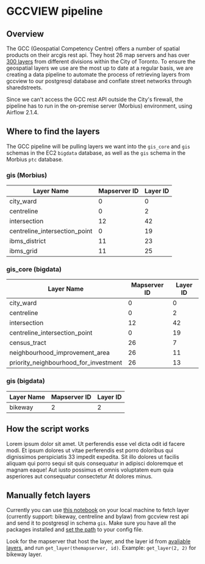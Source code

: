 # GCCVIEW pipeline

## Overview
The GCC (Geospatial Competency Centre) offers a number of spatial products on their arcgis rest api. They host 26 map servers and has over [300 layers](https://github.com/CityofToronto/bdit_data-sources/blob/gcc_view/gis/gccview/available_layers.md) from different divisions within the City of Toronto. To ensure the geospatial layers we use are the most up to date at a regular basis, we are creating a data pipeline to automate the process of retrieving layers from gccview to our postgresql database and conflate street networks through sharedstreets.

Since we can't access the GCC rest API outside the City's firewall, the pipeline has to run in the on-premise server (Morbius) environment, using Airflow 2.1.4.

## Where to find the layers
The GCC pipeline will be pulling layers we want into the `gis_core` and `gis` schemas in the EC2 `bigdata` database, as well as the `gis` schema in the Morbius `ptc` database.

### gis (Morbius)

|Layer Name|Mapserver ID|Layer ID|
|-|-|-|
|city_ward|0|0|
|centreline|0|2|
|intersection|12|42|
|centreline_intersection_point|0|19|
|ibms_district|11|23|
|ibms_grid|11|25|

### gis_core (bigdata)

|Layer Name|Mapserver ID|Layer ID|
|-|-|-|
|city_ward|0|0|
|centreline|0|2|
|intersection|12|42|
|centreline_intersection_point|0|19|
|census_tract|26|7|
|neighbourhood_improvement_area|26|11|
|priority_neighbourhood_for_investment|26|13|

### gis (bigdata)

|Layer Name|Mapserver ID|Layer ID|
|-|-|-|
|bikeway|2|2|

## How the script works

Lorem ipsum dolor sit amet. Ut perferendis esse vel dicta odit id facere modi. Et ipsum dolores ut vitae perferendis est porro doloribus qui dignissimos perspiciatis 33 impedit expedita. Sit illo dolores ut facilis aliquam qui porro sequi sit quis consequatur in adipisci doloremque et magnam eaque! Aut iusto possimus et omnis voluptatem eum quia asperiores aut consequatur consectetur At dolores minus.

## Manually fetch layers
Currently you can use [this notebook](https://github.com/CityofToronto/bdit_data-sources/blob/gcc_view/gis/gccview/get_layer_gccview.ipynb) on your local machine to fetch layer (currently support: bikeway, centreline and bylaw) from gccview rest api and send it to postgresql in schema `gis`. Make sure you have all the packages installed and [set the path](https://github.com/CityofToronto/bdit_team_wiki/wiki/postgresql#from-python) to your config file. 

Look for the mapserver that host the layer, and the layer id from [avaliable layers](https://github.com/CityofToronto/bdit_data-sources/blob/gcc_view/gis/gccview/available_layers.md), and run `get_layer(themapserver, id)`. Example: `get_layer(2, 2)` for bikeway layer.
